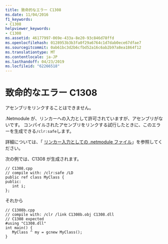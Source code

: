 ```yaml
---
title: 致命的なエラー C1308
ms.date: 11/04/2016
f1_keywords:
- C1308
helpviewer_keywords:
- C1308
ms.assetid: 46177997-069e-433a-8e20-93c846d78ffd
ms.openlocfilehash: 0128953b3b3fa0f29a6764c1d7dab0ece67dfae7
ms.sourcegitcommit: 0ab61bc3d2b6cfbd52a16c6ab2b97a8ea1864f12
ms.translationtype: MT
ms.contentlocale: ja-JP
ms.lasthandoff: 04/23/2019
ms.locfileid: "62266518"
---
```

# <a name="fatal-error-c1308"></a>致命的なエラー C1308

アセンブリをリンクすることはできません。

.Netmodule が、リンカーへの入力として許可されていますが、アセンブリがないです。 コンパイルされたアセンブリをリンクする試行したときに、このエラーを生成できる`/clr:safe`します。

詳細については、「 [リンカー入力としての .netmodule ファイル](../../build/reference/netmodule-files-as-linker-input.md)」を参照してください。

次の例では、C1308 が生成されます。

```
// C1308.cpp
// compile with: /clr:safe /LD
public ref class MyClass {
public:
   int i;
};
```

それから

```
// C1308b.cpp
// compile with: /clr /link C1308b.obj C1308.dll
// C1308 expected
#using "C1308.dll"
int main() {
   MyClass ^ my = gcnew MyClass();
}
```